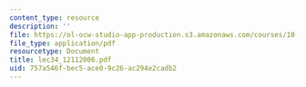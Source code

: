 ```yaml
---
content_type: resource
description: ''
file: https://ol-ocw-studio-app-production.s3.amazonaws.com/courses/10-569-synthesis-of-polymers-fall-2006/757a546fbec5ace09c26ac294e2cadb2_lec34_12112006.pdf
file_type: application/pdf
resourcetype: Document
title: lec34_12112006.pdf
uid: 757a546f-bec5-ace0-9c26-ac294e2cadb2
---
```

